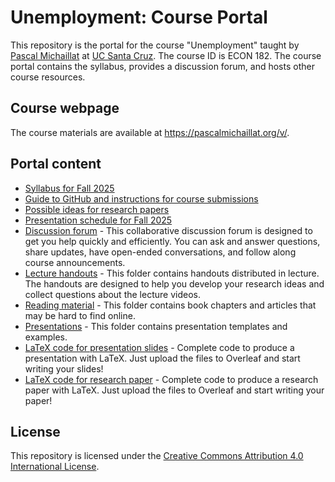 # Unemployment: Course Portal

This repository is the portal for the course "Unemployment" taught by [Pascal Michaillat](https://pascalmichaillat.org/) at [UC Santa Cruz](https://www.ucsc.edu). The course ID is ECON 182. The course portal contains the syllabus, provides a discussion forum, and hosts other course resources.

## Course webpage

The course materials are available at https://pascalmichaillat.org/v/.

## Portal content

+ [Syllabus for Fall 2025](https://github.com/pmichaillat/unemployment/blob/main/syllabus.md)
+ [Guide to GitHub and instructions for course submissions](https://github.com/pmichaillat/unemployment/blob/main/github.md)
+ [Possible ideas for research papers](https://github.com/pmichaillat/unemployment/blob/main/ideas.md)
+ [Presentation schedule for Fall 2025](https://github.com/pmichaillat/unemployment/blob/main/schedule.md)
+ [Discussion forum](https://github.com/pmichaillat/unemployment/discussions) - This collaborative discussion forum is designed to get you help quickly and efficiently. You can ask and answer questions, share updates, have open-ended conversations, and follow along course announcements.
+ [Lecture handouts](https://github.com/pmichaillat/unemployment/tree/main/handouts) - This folder contains handouts distributed in lecture. The handouts are designed to help you develop your research ideas and collect questions about the lecture videos.
+ [Reading material](https://github.com/pmichaillat/unemployment/tree/main/readings) - This folder contains book chapters and articles that may be hard to find online.
+ [Presentations](https://github.com/pmichaillat/unemployment/tree/main/presentations) - This folder contains presentation templates and examples.
+ [LaTeX code for presentation slides](https://github.com/pmichaillat/unemployment/tree/main/latex/presentation) - Complete code to produce a presentation with LaTeX. Just upload the files to Overleaf and start writing your slides!
+ [LaTeX code for research paper](https://github.com/pmichaillat/unemployment/tree/main/latex/paper) - Complete code to produce a research paper with LaTeX. Just upload the files to Overleaf and start writing your paper!

## License

This repository is licensed under the [Creative Commons Attribution 4.0 International License](http://creativecommons.org/licenses/by/4.0/).
